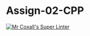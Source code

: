 # Assign-02-CPP
[![Mr Coxall's Super Linter](https://github.com/ICS3U-C-Programming-Val-I/Assign-02-CPP/workflows/Mr%20Coxall's%20Super%20Linter/badge.svg)](https://github.com/ICS3U-C-Programming-Val-I/Assign-02-CPP/actions/)
